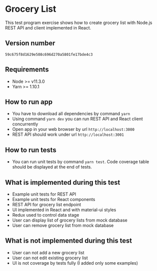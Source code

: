 # Grocery List

This test program exercise shows how to create grocery list with Node.js REST API and client implemented in React.

## Version number

`59c675f8d1629e508c696d270a5801fe17bde4c3`

## Requirements

- Node >= v11.3.0
- Yarn >= 1.10.1

## How to run app

- You have to download all dependencies by command `yarn`
- Using command `yarn dev` you can run REST API and React client concurrently
- Open app in your web browser by url `http://localhost:3000`
- REST API should work under url `http://localhost:3001`

## How to run tests

- You can run unit tests by command `yarn test`. Code coverage table should be displayed at the end of tests.

## What is implemented during this test

- Example unit tests for REST API
- Example unit tests for React components
- REST API for grocery list endpoint
- UI implemented in React and with material-ui styles
- Redux used to control data stage
- User can display list of grocery lists from mock database
- User can remove grocery list from mock database

## What is not implemented during this test

- User can not add a new grocery list
- User can not edit existing grocery list
- UI is not coverage by tests fully (I added only some examples)
